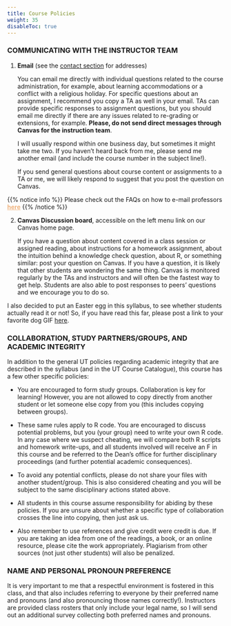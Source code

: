 ```yaml
---
title: Course Policies
weight: 35
disableToc: true
---
```


### COMMUNICATING WITH THE INSTRUCTOR TEAM

1.	**Email** (see the [contact section](https://sta235.netlify.app/syllabus/contact) for addresses)

	You can email me directly with individual questions related to the course administration, for example, about learning accommodations or a conflict with a religious holiday. For specific questions about an assignment, I recommend you copy a TA as well in your email. TAs can provide specific responses to assignment questions, but you should email me directly if there are any issues related to re-grading or extensions, for example. **Please, do not send direct messages through Canvas for the instruction team**.

	I will usually respond within one business day, but sometimes it might take me two. If you haven’t heard back from me, please send me another email (and include the course number in the subject line!).

	If you send general questions about course content or assignments to a TA or me, we will likely respond to suggest that you post the question on Canvas.

{{% notice info %}}
Please check out the FAQs on how to e-mail professors <b><a href="https://sta235.netlify.app/bookmarks/#faq" style="color: #f0b37e">here</a></b>
{{% /notice %}}


2. **Canvas Discussion board**, accessible on the left menu link on our Canvas home page. 

	If you have a question about content covered in a class session or assigned reading, about instructions for a homework assignment, about the intuition behind a knowledge check question, about R, or something similar: post your question on Canvas. If you have a question, it is likely that other students are wondering the same thing. Canvas is monitored regularly by the TAs and instructors and will often be the fastest way to get help. Students are also able to post responses to peers’ questions and we encourage you to do so.


I also decided to put an Easter egg in this syllabus, to see whether students actually read it or not! So, if you have read this far, please post a link to your favorite dog GIF [here](https://forms.gle/Rtk3cDWXyns9UyXQ7).

### COLLABORATION, STUDY PARTNERS/GROUPS, AND ACADEMIC INTEGRITY

In addition to the general UT policies regarding academic integrity that are described in the syllabus (and in the UT Course Catalogue), this course has a few other specific policies:

-	You are encouraged to form study groups. Collaboration is key for learning! However, you are not allowed to copy directly from another student or let someone else copy from you (this includes copying between groups).

-	These same rules apply to R code. You are encouraged to discuss potential problems, but you (your group) need to write your own R code. In any case where we suspect cheating, we will compare both R scripts and homework write-ups, and all students involved will receive an F in this course and be referred to the Dean’s office for further disciplinary proceedings (and further potential academic consequences).

-	To avoid any potential conflicts, please do not share your files with another student/group. This is also considered cheating and you will be subject to the same disciplinary actions stated above.

-	All students in this course assume responsibility for abiding by these policies. If you are unsure about whether a specific type of collaboration crosses the line into copying, then just ask us.

-	Also remember to use references and give credit were credit is due. If you are taking an idea from one of the readings, a book, or an online resource, please cite the work appropriately. Plagiarism from other sources (not just other students) will also be penalized.


### NAME AND PERSONAL PRONOUN PREFERENCE

It is very important to me that a respectful environment is fostered in this class, and that also includes referring to everyone by their preferred name and pronouns (and also pronouncing those names correctly!). Instructors are provided class rosters that only include your legal name, so I will send out an additional survey collecting both preferred names and pronouns.
